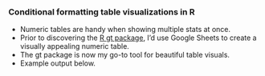 ### Conditional formatting table visualizations in R
- Numeric tables are handy when showing multiple stats at once.
- Prior to discovering the [R gt package](https://gt.rstudio.com/), I’d use Google Sheets to create a visually appealing numeric table.
- The gt package is now my go-to tool for beautiful table visuals.
- Example output below.
